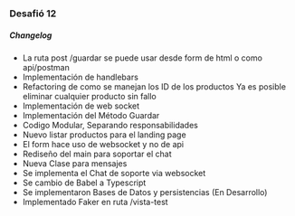 ### Desafió 12

##### Changelog

- La ruta post /guardar se puede usar desde form de html o como api/postman
- Implementación de handlebars
- Refactoring de como se manejan los ID de los productos
  Ya es posible eliminar cualquier producto sin fallo
- Implementación de web socket
- Implementación del Método Guardar
- Codigo Modular, Separando responsabilidades
- Nuevo listar productos para el landing page
- El form hace uso de websocket y no de api
- Rediseño del main para soportar el chat
- Nueva Clase para mensajes
- Se implementa el Chat de soporte via websocket
- Se cambio de Babel a Typescript
- Se implementaron Bases de Datos y persistencias (En Desarrollo)
- Implementado Faker en ruta /vista-test
